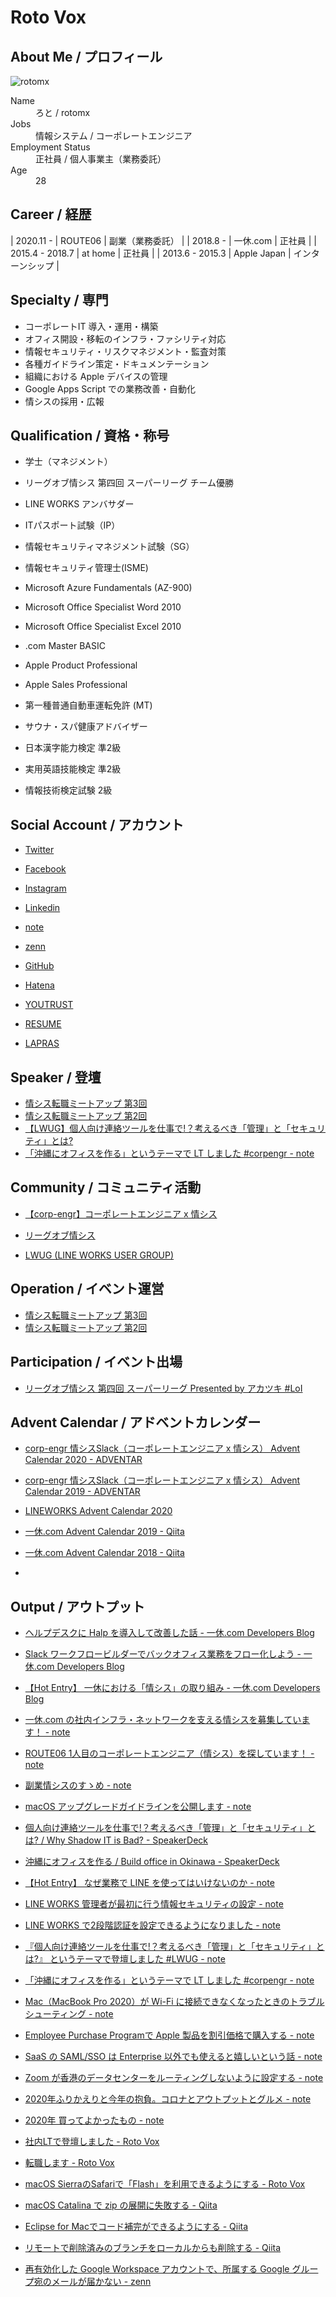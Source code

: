 
# Roto Vox


## About Me / プロフィール

![rotomx](https://user-images.githubusercontent.com/8991927/122628706-b27afe00-d0f2-11eb-847b-636a349e50fc.jpeg)

<dl>
<dt>Name</dt>
<dd> ろと / rotomx</dd>
<dt>Jobs</dt>
<dd>情報システム / コーポレートエンジニア</dd>
<dt>Employment Status</dt>
<dd>正社員 / 個人事業主（業務委託）</dd>
<dt>Age</dt>
<dd>28</dd>
</dl>

## Career / 経歴

| 2020.11 - | ROUTE06 | 副業（業務委託） |
| 2018.8 - | 一休.com | 正社員 |
| 2015.4 - 2018.7 | at home | 正社員 |
| 2013.6 - 2015.3 | Apple Japan | インターンシップ |

## Specialty / 専門

* コーポレートIT 導入・運用・構築
* オフィス開設・移転のインフラ・ファシリティ対応
* 情報セキュリティ・リスクマネジメント・監査対策
* 各種ガイドライン策定・ドキュメンテーション
* 組織における Apple デバイスの管理
* Google Apps Script での業務改善・自動化
* 情シスの採用・広報


## Qualification / 資格・称号

* 学士（マネジメント）

* リーグオブ情シス 第四回 スーパーリーグ チーム優勝

* LINE WORKS アンバサダー

* ITパスポート試験（IP）
* 情報セキュリティマネジメント試験（SG）

* 情報セキュリティ管理士(ISME)

* Microsoft Azure Fundamentals (AZ-900)
* Microsoft Office Specialist Word 2010
* Microsoft Office Specialist Excel 2010

* .com Master BASIC

* Apple Product Professional
* Apple Sales Professional

* 第一種普通自動車運転免許 (MT)

* サウナ・スパ健康アドバイザー

* 日本漢字能力検定 準2級
* 実用英語技能検定 準2級
* 情報技術検定試験 2級


## Social Account / アカウント

* [Twitter](https://twitter.com/rotomx)
* [Facebook](https://www.facebook.com/tawa.mkx)
* [Instagram](https://www.instagram.com/rotomx)
* [Linkedin](https://www.linkedin.com/in/rotomx/)

* [note](https://note.com/rotomx)
* [zenn](https://zenn.dev/rotomx)
* [GitHub](https://github.com/rotomx)
* [Hatena](https://profile.hatena.ne.jp/rotom)

* [YOUTRUST](https://youtrust.jp/users/rotomx)
* [RESUME](https://www.resume.id/rotomx)
* [LAPRAS](https://lapras.com/public/YCWIS7Y)


## Speaker / 登壇

* [情シス転職ミートアップ 第3回](https://corp-engr.connpass.com/event/212976/)
* [情シス転職ミートアップ 第2回](https://corp-engr.connpass.com/event/204408/)
* [【LWUG】個人向け連絡ツールを仕事で!？考えるべき「管理」と「セキュリティ」とは?](https://lwug.connpass.com/event/192118/)
* [「沖縄にオフィスを作る」というテーマで LT しました #corpengr - note](https://note.com/rotomx/n/n773981c831d2)

## Community / コミュニティ活動

* [【corp-engr】コーポレートエンジニア x 情シス](https://corp-engr.connpass.com/)

* [リーグオブ情シス](https://league-of-infosys.connpass.com/)

* [LWUG (LINE WORKS USER GROUP)](https://lwug.connpass.com/)


## Operation / イベント運営

* [情シス転職ミートアップ 第3回](https://corp-engr.connpass.com/event/212976/)
* [情シス転職ミートアップ 第2回](https://corp-engr.connpass.com/event/204408/)


## Participation / イベント出場

* [リーグオブ情シス 第四回 スーパーリーグ Presented by アカツキ #LoI](https://league-of-infosys.connpass.com/event/202303/)


## Advent Calendar / アドベントカレンダー

* [corp-engr 情シスSlack（コーポレートエンジニア x 情シス） Advent Calendar 2020 - ADVENTAR ](https://adventar.org/calendars/5390)
* [corp-engr 情シスSlack（コーポレートエンジニア x 情シス） Advent Calendar 2019 - ADVENTAR ](https://adventar.org/calendars/3995)

* [LINEWORKS Advent Calendar 2020](https://qiita.com/advent-calendar/2020/lineworks)

* [一休.com Advent Calendar 2019 - Qiita ](https://qiita.com/advent-calendar/2019/ikyu)
* [一休.com Advent Calendar 2018 - Qiita ](https://qiita.com/advent-calendar/2018/ikyu)
* 

## Output / アウトプット

* [ヘルプデスクに Halp を導入して改善した話 - 一休.com Developers Blog](https://user-first.ikyu.co.jp/entry/halp-helpdesk)
* [Slack ワークフロービルダーでバックオフィス業務をフロー化しよう - 一休.com Developers Blog](https://user-first.ikyu.co.jp/entry/slack-work-flow)
* [【Hot Entry】 一休における「情シス」の取り組み - 一休.com Developers Blog](https://user-first.ikyu.co.jp/entry/info-sys)

* [一休.com の社内インフラ・ネットワークを支える情シスを募集しています！ - note](https://note.com/rotomx/n/nc954b2219380)

* [ROUTE06 1人目のコーポレートエンジニア（情シス）を探しています！ - note](https://note.com/rotomx/n/n7c63cc35d00e)
* [副業情シスのすゝめ - note](https://note.com/rotomx/n/n7cee3b046340)
* [macOS アップグレードガイドラインを公開します - note](https://note.com/rotomx/n/ndea21aef3466)

* [個人向け連絡ツールを仕事で!？考えるべき「管理」と「セキュリティ」とは? / Why Shadow IT is Bad? - SpeakerDeck](https://speakerdeck.com/rotomx/why-shadow-it-is-bad)
* [沖縄にオフィスを作る / Build office in Okinawa - SpeakerDeck](https://speakerdeck.com/rotomx/build-office-in-okinawa)

* [【Hot Entry】 なぜ業務で LINE を使ってはいけないのか - note](https://note.com/rotomx/n/n2a2d719dda76)
* [LINE WORKS 管理者が最初に行う情報セキュリティの設定 - note](https://note.com/rotomx/n/nc82bc210fd87)
* [LINE WORKS で2段階認証を設定できるようになりました - note](https://note.com/rotomx/n/ncdf24d6c51e9)

* [『個人向け連絡ツールを仕事で!？考えるべき「管理」と「セキュリティ」とは?』 というテーマで登壇しました #LWUG - note](https://note.com/rotomx/n/n4f8702c9a299)
* [「沖縄にオフィスを作る」というテーマで LT しました #corpengr - note](https://note.com/rotomx/n/n773981c831d2)

* [Mac（MacBook Pro 2020）が Wi-Fi に接続できなくなったときのトラブルシューティング - note](https://note.com/rotomx/n/n54c036e548e7)
* [Employee Purchase Programで Apple 製品を割引価格で購入する - note](https://note.com/rotomx/n/nccbbf5f442d0)
* [SaaS の SAML/SSO は Enterprise 以外でも使えると嬉しいという話 - note](https://note.com/rotomx/n/neb7e3cb8b9b7)
* [Zoom が香港のデータセンターをルーティングしないように設定する - note](https://note.com/rotomx/n/nd63cde9c02e4)

* [2020年ふりかえりと今年の抱負。コロナとアウトプットとグルメ - note](https://note.com/rotomx/n/ne246a7ce1edb)
* [2020年 買ってよかったもの - note](https://note.com/rotomx/n/n67facae6f9c9)

* [社内LTで登壇しました - Roto Vox](http://rotomx.hateblo.jp/entry/2018/06/28/%E7%A4%BE%E5%86%85LT%E3%81%A7%E7%99%BB%E5%A3%87%E3%81%97%E3%81%BE%E3%81%97%E3%81%9F)
* [ 転職します - Roto Vox ](http://rotomx.hateblo.jp/entry/2018/06/19/%E8%BB%A2%E8%81%B7%E3%81%97%E3%81%BE%E3%81%99)
* [ macOS SierraのSafariで「Flash」を利用できるようにする - Roto Vox](http://rotomx.hateblo.jp/entry/2016/09/22/macOS_Sierra%E3%81%AESafari%E3%81%A7%E3%80%8CFlash%E3%80%8D%E3%82%92%E5%88%A9%E7%94%A8%E3%81%A7%E3%81%8D%E3%82%8B%E3%82%88%E3%81%86%E3%81%AB%E3%81%99%E3%82%8B)

* [ macOS Catalina で zip の展開に失敗する - Qiita](https://qiita.com/rotomx/items/e50298ca435c55f8a4af)
* [ Eclipse for Macでコード補完ができるようにする - Qiita](https://qiita.com/rotomx/items/784211ea16760eecac83)
* [リモートで削除済みのブランチをローカルからも削除する - Qiita](https://qiita.com/rotomx/items/2c8693c11a070c00def1)

* [再有効化した Google Workspace アカウントで、所属する Google グループ宛のメールが届かない - zenn](https://zenn.dev/rotomx/articles/157ca5e6f6bab07cb8c7)
